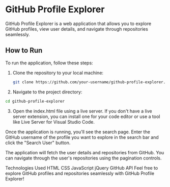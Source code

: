# GitHub Profile Explorer
GitHub Profile Explorer is a web application that allows you to explore GitHub profiles, view user details, and navigate through repositories seamlessly.

## How to Run

To run the application, follow these steps:

1. Clone the repository to your local machine:

   ```bash
   git clone https://github.com/your-username/github-profile-explorer.git

   ```
2. Navigate to the project directory:
  ```bash
  cd github-profile-explorer
  ```

3. Open the index.html file using a live server. If you don't have a live server extension, you can install one for your code editor or use a tool like Live Server for Visual Studio Code.

Once the application is running, you'll see the search page. Enter the GitHub username of the profile you want to explore in the search bar and click the "Search User" button.

The application will fetch the user details and repositories from GitHub. You can navigate through the user's repositories using the pagination controls.

Technologies Used
HTML
CSS
JavaScript
jQuery
GitHub API
Feel free to explore GitHub profiles and repositories seamlessly with GitHub Profile Explorer!
